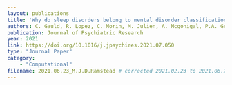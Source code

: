 ```yaml
---
layout: publications
title: 'Why do sleep disorders belong to mental disorder classifications? A network analysis of the “Sleep-Wake Disorders” section of the DSM-5'
authors: C. Gauld, R. Lopez, C. Morin, M. Julien, A. Mcgonigal, P.A. Geoffroy, E. Fakra, P. Philip, G. Dumas, J-A. Micoulaud-Franchi
publication: Journal of Psychiatric Research
year: 2021
link: https://doi.org/10.1016/j.jpsychires.2021.07.050
type: "Journal Paper"
category: 
    - "Computational"
filename: 2021.06.23_M.J.D.Ramstead # corrected 2021.02.23 to 2021.06.23 for order
---
```


